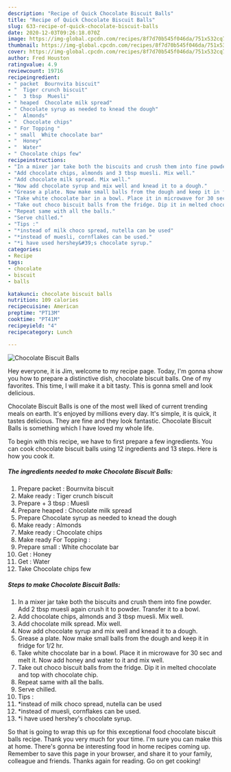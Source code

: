 ```yaml
---
description: "Recipe of Quick Chocolate Biscuit Balls"
title: "Recipe of Quick Chocolate Biscuit Balls"
slug: 633-recipe-of-quick-chocolate-biscuit-balls
date: 2020-12-03T09:26:18.070Z
image: https://img-global.cpcdn.com/recipes/8f7d70b545f046da/751x532cq70/chocolate-biscuit-balls-recipe-main-photo.jpg
thumbnail: https://img-global.cpcdn.com/recipes/8f7d70b545f046da/751x532cq70/chocolate-biscuit-balls-recipe-main-photo.jpg
cover: https://img-global.cpcdn.com/recipes/8f7d70b545f046da/751x532cq70/chocolate-biscuit-balls-recipe-main-photo.jpg
author: Fred Houston
ratingvalue: 4.9
reviewcount: 19716
recipeingredient:
- " packet  Bournvita biscuit"
- "  Tiger crunch biscuit"
- "  3 tbsp  Muesli"
- " heaped  Chocolate milk spread"
- " Chocolate syrup as needed to knead the dough"
- "  Almonds"
- "  Chocolate chips"
- " For Topping "
- " small  White chocolate bar"
- "  Honey"
- "  Water"
- " Chocolate chips few"
recipeinstructions:
- "In a mixer jar take both the biscuits and crush them into fine powder. Add 2 tbsp muesli again crush it to powder. Transfer it to a bowl."
- "Add chocolate chips, almonds and 3 tbsp muesli. Mix well."
- "Add chocolate milk spread. Mix well."
- "Now add chocolate syrup and mix well and knead it to a dough."
- "Grease a plate. Now make small balls from the dough and keep it in fridge for 1/2 hr."
- "Take white chocolate bar in a bowl. Place it in microwave for 30 sec and melt it. Now add honey and water to it and mix well."
- "Take out choco biscuit balls from the fridge. Dip it in melted chocolate and top with chocolate chip."
- "Repeat same with all the balls."
- "Serve chilled."
- "Tips :"
- "*instead of milk choco spread, nutella can be used"
- "*instead of muesli, cornflakes can be used."
- "*i have used hershey&#39;s chocolate syrup."
categories:
- Recipe
tags:
- chocolate
- biscuit
- balls

katakunci: chocolate biscuit balls 
nutrition: 109 calories
recipecuisine: American
preptime: "PT13M"
cooktime: "PT41M"
recipeyield: "4"
recipecategory: Lunch

---
```



![Chocolate Biscuit Balls](https://img-global.cpcdn.com/recipes/8f7d70b545f046da/751x532cq70/chocolate-biscuit-balls-recipe-main-photo.jpg)

Hey everyone, it is Jim, welcome to my recipe page. Today, I'm gonna show you how to prepare a distinctive dish, chocolate biscuit balls. One of my favorites. This time, I will make it a bit tasty. This is gonna smell and look delicious.



Chocolate Biscuit Balls is one of the most well liked of current trending meals on earth. It's enjoyed by millions every day. It's simple, it is quick, it tastes delicious. They are fine and they look fantastic. Chocolate Biscuit Balls is something which I have loved my whole life.


To begin with this recipe, we have to first prepare a few ingredients. You can cook chocolate biscuit balls using 12 ingredients and 13 steps. Here is how you cook it.

<!--inarticleads1-->

##### The ingredients needed to make Chocolate Biscuit Balls:

1. Prepare  packet : Bournvita biscuit
1. Make ready  : Tiger crunch biscuit
1. Prepare  + 3 tbsp : Muesli
1. Prepare  heaped : Chocolate milk spread
1. Prepare  Chocolate syrup as needed to knead the dough
1. Make ready  : Almonds
1. Make ready  : Chocolate chips
1. Make ready  For Topping :
1. Prepare  small : White chocolate bar
1. Get  : Honey
1. Get  : Water
1. Take  Chocolate chips few




<!--inarticleads2-->

##### Steps to make Chocolate Biscuit Balls:

1. In a mixer jar take both the biscuits and crush them into fine powder. Add 2 tbsp muesli again crush it to powder. Transfer it to a bowl.
1. Add chocolate chips, almonds and 3 tbsp muesli. Mix well.
1. Add chocolate milk spread. Mix well.
1. Now add chocolate syrup and mix well and knead it to a dough.
1. Grease a plate. Now make small balls from the dough and keep it in fridge for 1/2 hr.
1. Take white chocolate bar in a bowl. Place it in microwave for 30 sec and melt it. Now add honey and water to it and mix well.
1. Take out choco biscuit balls from the fridge. Dip it in melted chocolate and top with chocolate chip.
1. Repeat same with all the balls.
1. Serve chilled.
1. Tips :
1. *instead of milk choco spread, nutella can be used
1. *instead of muesli, cornflakes can be used.
1. *i have used hershey&#39;s chocolate syrup.




So that is going to wrap this up for this exceptional food chocolate biscuit balls recipe. Thank you very much for your time. I'm sure you can make this at home. There's gonna be interesting food in home recipes coming up. Remember to save this page in your browser, and share it to your family, colleague and friends. Thanks again for reading. Go on get cooking!
